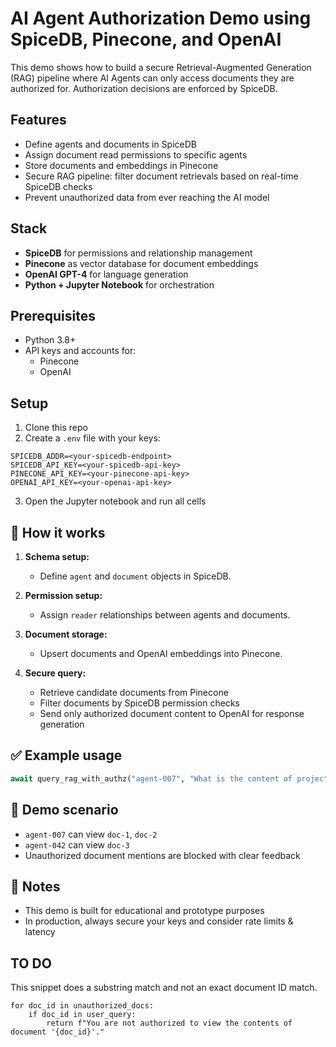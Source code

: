 # AI Agent Authorization Demo using SpiceDB, Pinecone, and OpenAI

This demo shows how to build a secure Retrieval-Augmented Generation (RAG) pipeline where AI Agents can only access documents they are authorized for. Authorization decisions are enforced by SpiceDB.

## Features

* Define agents and documents in SpiceDB
* Assign document read permissions to specific agents
* Store documents and embeddings in Pinecone
* Secure RAG pipeline: filter document retrievals based on real-time SpiceDB checks
* Prevent unauthorized data from ever reaching the AI model

## Stack

* **SpiceDB** for permissions and relationship management
* **Pinecone** as vector database for document embeddings
* **OpenAI GPT-4** for language generation
* **Python + Jupyter Notebook** for orchestration

## Prerequisites

* Python 3.8+
* API keys and accounts for:
  * Pinecone
  * OpenAI

## Setup

1. Clone this repo
2. Create a `.env` file with your keys:

```
SPICEDB_ADDR=<your-spicedb-endpoint>
SPICEDB_API_KEY=<your-spicedb-api-key>
PINECONE_API_KEY=<your-pinecone-api-key>
OPENAI_API_KEY=<your-openai-api-key>
```

3. Open the Jupyter notebook and run all cells

## 📖 How it works

1. **Schema setup:**

   * Define `agent` and `document` objects in SpiceDB.
2. **Permission setup:**

   * Assign `reader` relationships between agents and documents.
3. **Document storage:**

   * Upsert documents and OpenAI embeddings into Pinecone.
4. **Secure query:**

   * Retrieve candidate documents from Pinecone
   * Filter documents by SpiceDB permission checks
   * Send only authorized document content to OpenAI for response generation

## ✅ Example usage

```python
await query_rag_with_authz("agent-007", "What is the content of project doc-2?")
```

## 🎯 Demo scenario

* `agent-007` can view `doc-1`, `doc-2`
* `agent-042` can view `doc-3`
* Unauthorized document mentions are blocked with clear feedback

## 📝 Notes

* This demo is built for educational and prototype purposes
* In production, always secure your keys and consider rate limits & latency

## TO DO

This snippet does a substring match and not an exact document ID match. 

```
for doc_id in unauthorized_docs:
    if doc_id in user_query:
        return f"You are not authorized to view the contents of document '{doc_id}'."
```


